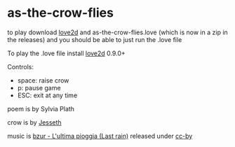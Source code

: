 as-the-crow-flies
=================

to play download [love2d](http://love2d.org/) and as-the-crow-flies.love (which is now in a zip in the releases) and you should be able to just run the .love file

To play the .love file install [love2d](http://love2d.org/) 0.9.0+

Controls:
- space: raise crow
- p: pause game
- ESC: exit at any time

poem is by Sylvia Plath

crow is by [Jesseth](http://jesseth.deviantart.com/art/FLYING-RAVEN-animation-188858110)

music is [bzur - L'ultima pioggia (Last rain)](https://soundcloud.com/bzur/ultimapioggia) released under [cc-by](http://creativecommons.org/licenses/by/3.0/us/)

